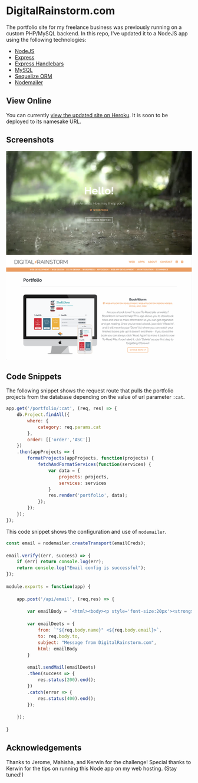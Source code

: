 # DigitalRainstorm.com

The portfolio site for my freelance business was previously running on a custom PHP/MySQL backend. In this repo, I've updated it to a NodeJS app using the following technologies:
* [NodeJS](https://nodejs.org)
* [Express](https://npmjs.com/package/express)
* [Express Handlebars](https://npmjs.com/package/express-handlebars)
* [MySQL](https://npmjs.com/package/mysql2)
* [Sequelize ORM](https://npmjs.com/package/sequelize)
* [Nodemailer](https://npmjs.com/package/nodemailer)

## View Online

You can currently [view the updated site on Heroku](https://shielded-savannah-19423.herokuapp.com/). It is soon to be deployed to its namesake URL.

## Screenshots

![Home](/public/img/readme/home.png)
![Portfolio](/public/img/readme/portfolio.png)

## Code Snippets

The following snippet shows the request route that pulls the portfolio projects from the database depending on the value of url parameter `:cat`.

```javascript
app.get('/portfolio/:cat', (req, res) => {
    db.Project.findAll({ 
        where: { 
            category: req.params.cat 
        }, 
        order: [['order','ASC']]
    })
    .then(appProjects => {
        formatProjects(appProjects, function(projects) {
            fetchAndFormatServices(function(services) {
                var data = {
                    projects: projects,
                    services: services
                }
                res.render('portfolio', data);
            });
        });
    });
});
```

This code snippet shows the configuration and use of `nodemailer`.

```javascript
const email = nodemailer.createTransport(emailCreds);

email.verify((err, success) => {
    if (err) return console.log(err);
    return console.log("Email config is successful");
});

module.exports = function(app) {

    app.post('/api/email', (req,res) => {

        var emailBody = `<html><body><p style='font-size:20px'><strong>${req.body.name}</strong> says:</p><p style='font-size:15px'>${req.body.message}</p><br><br><p>Email: ${req.body.email}</p><p>Phone: ${req.body.phone}</p><p>Site: ${req.body.website}</p></body></html>`

        var emailDeets = {
            from: `"${req.body.name}" <${req.body.email}>`,
            to: req.body.to,
            subject: "Message from DigitalRainstorm.com",
            html: emailBody
        }

        email.sendMail(emailDeets)
        .then(success => {
            res.status(200).end();
        })
        .catch(error => {
            res.status(400).end();
        });

    });

}
```

## Acknowledgements

Thanks to Jerome, Mahisha, and Kerwin for the challenge! Special thanks to Kerwin for the tips on running this Node app on my web hosting. (Stay tuned!)